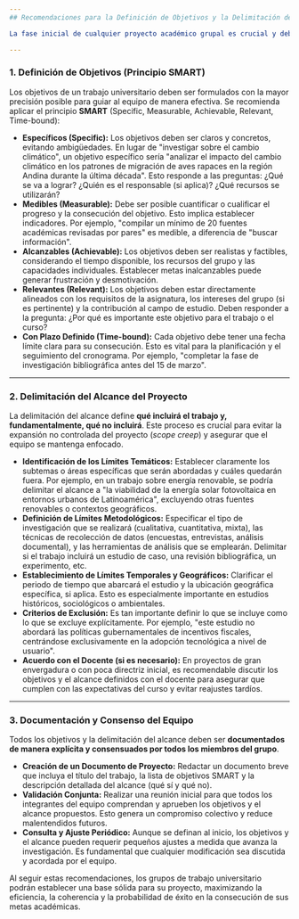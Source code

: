 ```yaml
---
## Recomendaciones para la Definición de Objetivos y la Delimitación del Alcance en Trabajos Universitarios en Grupo

La fase inicial de cualquier proyecto académico grupal es crucial y debe incluir una **definición precisa de los objetivos** y una **clara delimitación del alcance**. Este proceso no solo proporciona una dirección unificada al equipo, sino que también previene desviaciones, optimiza la asignación de recursos y facilita la evaluación final del trabajo. A continuación, se detallan recomendaciones para abordar estas tareas de manera sistemática y académica:

---
```

### 1. Definición de Objetivos (Principio SMART)

Los objetivos de un trabajo universitario deben ser formulados con la mayor precisión posible para guiar al equipo de manera efectiva. Se recomienda aplicar el principio **SMART** (Specific, Measurable, Achievable, Relevant, Time-bound):

* **Específicos (Specific):** Los objetivos deben ser claros y concretos, evitando ambigüedades. En lugar de "investigar sobre el cambio climático", un objetivo específico sería "analizar el impacto del cambio climático en los patrones de migración de aves rapaces en la región Andina durante la última década". Esto responde a las preguntas: ¿Qué se va a lograr? ¿Quién es el responsable (si aplica)? ¿Qué recursos se utilizarán?
* **Medibles (Measurable):** Debe ser posible cuantificar o cualificar el progreso y la consecución del objetivo. Esto implica establecer indicadores. Por ejemplo, "compilar un mínimo de 20 fuentes académicas revisadas por pares" es medible, a diferencia de "buscar información".
* **Alcanzables (Achievable):** Los objetivos deben ser realistas y factibles, considerando el tiempo disponible, los recursos del grupo y las capacidades individuales. Establecer metas inalcanzables puede generar frustración y desmotivación.
* **Relevantes (Relevant):** Los objetivos deben estar directamente alineados con los requisitos de la asignatura, los intereses del grupo (si es pertinente) y la contribución al campo de estudio. Deben responder a la pregunta: ¿Por qué es importante este objetivo para el trabajo o el curso?
* **Con Plazo Definido (Time-bound):** Cada objetivo debe tener una fecha límite clara para su consecución. Esto es vital para la planificación y el seguimiento del cronograma. Por ejemplo, "completar la fase de investigación bibliográfica antes del 15 de marzo".

---
### 2. Delimitación del Alcance del Proyecto

La delimitación del alcance define **qué incluirá el trabajo y, fundamentalmente, qué no incluirá**. Este proceso es crucial para evitar la expansión no controlada del proyecto (*scope creep*) y asegurar que el equipo se mantenga enfocado.

* **Identificación de los Límites Temáticos:** Establecer claramente los subtemas o áreas específicas que serán abordadas y cuáles quedarán fuera. Por ejemplo, en un trabajo sobre energía renovable, se podría delimitar el alcance a "la viabilidad de la energía solar fotovoltaica en entornos urbanos de Latinoamérica", excluyendo otras fuentes renovables o contextos geográficos.
* **Definición de Límites Metodológicos:** Especificar el tipo de investigación que se realizará (cualitativa, cuantitativa, mixta), las técnicas de recolección de datos (encuestas, entrevistas, análisis documental), y las herramientas de análisis que se emplearán. Delimitar si el trabajo incluirá un estudio de caso, una revisión bibliográfica, un experimento, etc.
* **Establecimiento de Límites Temporales y Geográficos:** Clarificar el periodo de tiempo que abarcará el estudio y la ubicación geográfica específica, si aplica. Esto es especialmente importante en estudios históricos, sociológicos o ambientales.
* **Criterios de Exclusión:** Es tan importante definir lo que se incluye como lo que se excluye explícitamente. Por ejemplo, "este estudio no abordará las políticas gubernamentales de incentivos fiscales, centrándose exclusivamente en la adopción tecnológica a nivel de usuario".
* **Acuerdo con el Docente (si es necesario):** En proyectos de gran envergadura o con poca directriz inicial, es recomendable discutir los objetivos y el alcance definidos con el docente para asegurar que cumplen con las expectativas del curso y evitar reajustes tardíos.

---
### 3. Documentación y Consenso del Equipo

Todos los objetivos y la delimitación del alcance deben ser **documentados de manera explícita y consensuados por todos los miembros del grupo**.

* **Creación de un Documento de Proyecto:** Redactar un documento breve que incluya el título del trabajo, la lista de objetivos SMART y la descripción detallada del alcance (qué sí y qué no).
* **Validación Conjunta:** Realizar una reunión inicial para que todos los integrantes del equipo comprendan y aprueben los objetivos y el alcance propuestos. Esto genera un compromiso colectivo y reduce malentendidos futuros.
* **Consulta y Ajuste Periódico:** Aunque se definan al inicio, los objetivos y el alcance pueden requerir pequeños ajustes a medida que avanza la investigación. Es fundamental que cualquier modificación sea discutida y acordada por el equipo.

Al seguir estas recomendaciones, los grupos de trabajo universitario podrán establecer una base sólida para su proyecto, maximizando la eficiencia, la coherencia y la probabilidad de éxito en la consecución de sus metas académicas.
